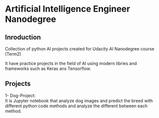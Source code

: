 # Artificial Intelligence Engineer Nanodegree
## Inroduction
Collection of python AI projects created for Udacity AI Nanodegree course (Term2)

It have practice projects in the field of AI using modern libries and frameworks such as Keras ans Tensorflow.

## Projects
1- Dog-Project: <br/>
It is Jupyter notebook that analyze dog images and predict the breed with different python code methods and analyze the different between each method.<br/>
